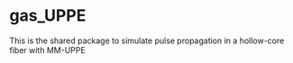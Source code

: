 # gas_UPPE
This is the shared package to simulate pulse propagation in a hollow-core fiber with MM-UPPE

